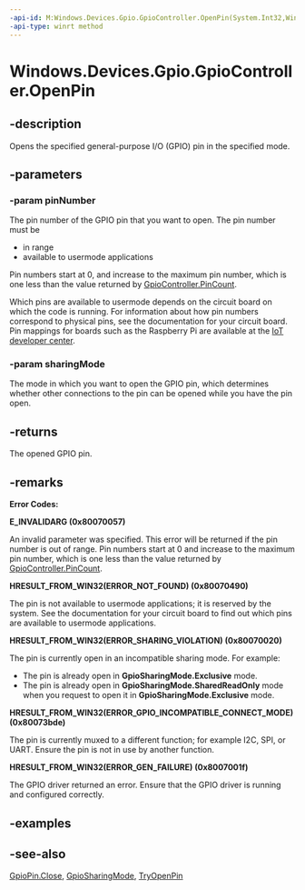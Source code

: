 ```yaml
---
-api-id: M:Windows.Devices.Gpio.GpioController.OpenPin(System.Int32,Windows.Devices.Gpio.GpioSharingMode)
-api-type: winrt method
---
```


<!-- Method syntax
public Windows.Devices.Gpio.GpioPin OpenPin(System.Int32 pinNumber, Windows.Devices.Gpio.GpioSharingMode sharingMode)
-->

# Windows.Devices.Gpio.GpioController.OpenPin

## -description
Opens the specified general-purpose I/O (GPIO) pin in the specified mode.

## -parameters
### -param pinNumber
The pin number of the GPIO pin that you want to open. The pin number must be
+ in range
+ available to usermode applications


Pin numbers start at 0, and increase to the maximum pin number, which is one less than the value returned by [GpioController.PinCount](gpiocontroller_pincount.md).

Which pins are available to usermode depends on the circuit board on which the code is running. For information about how pin numbers correspond to physical pins, see the documentation for your circuit board. Pin mappings for boards such as the Raspberry Pi are available at the [IoT developer center](https://developer.microsoft.com/en-us/windows/iot/).

### -param sharingMode
The mode in which you want to open the GPIO pin, which determines whether other connections to the pin can be opened while you have the pin open.

## -returns
The opened GPIO pin.

## -remarks
**Error Codes:**

**E_INVALIDARG  (0x80070057)**

An invalid parameter was specified. This error will be returned if the pin number is out of range. Pin numbers start at 0 and increase to the maximum pin number, which is one less than the value returned by [GpioController.PinCount](gpiocontroller_pincount.md).

**HRESULT_FROM_WIN32(ERROR_NOT_FOUND) (0x80070490)**

The pin is not available to usermode applications; it is reserved by the system. See the documentation for your circuit board to find out which pins are available to usermode applications.

**HRESULT_FROM_WIN32(ERROR_SHARING_VIOLATION) (0x80070020)**

The pin is currently open in an incompatible sharing mode. For example:

* The pin is already open in **GpioSharingMode.Exclusive** mode.
* The pin is already open in **GpioSharingMode.SharedReadOnly** mode when you request to open it in **GpioSharingMode.Exclusive** mode.

**HRESULT_FROM_WIN32(ERROR_GPIO_INCOMPATIBLE_CONNECT_MODE) (0x80073bde)**

The pin is currently muxed to a different function; for example I2C, SPI, or UART. Ensure the pin is not in use by another function.

**HRESULT_FROM_WIN32(ERROR_GEN_FAILURE) (0x8007001f)**

The GPIO driver returned an error. Ensure that the GPIO driver is running and configured correctly.

## -examples

## -see-also
[GpioPin.Close](gpiopin_close_811482585.md), [GpioSharingMode](gpiosharingmode.md), [TryOpenPin](gpiocontroller_tryopenpin_619900994.md)